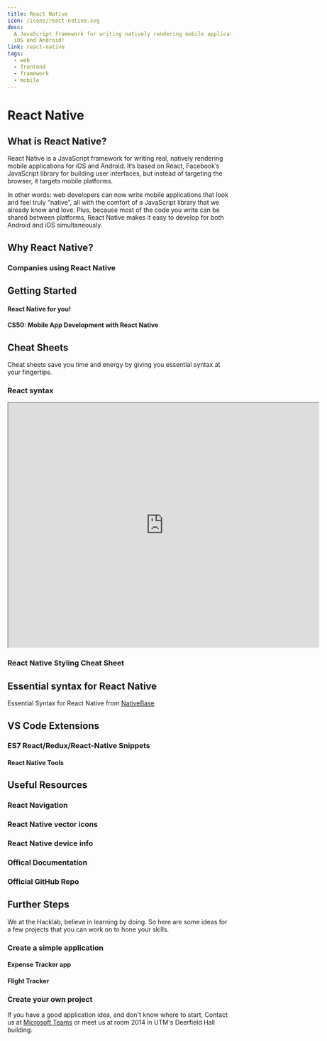 ```yaml
---
title: React Native
icon: /icons/react-native.svg
desc:
  A JavaScript framework for writing natively rendering mobile applications for
  iOS and Android!
link: react-native
tags:
  - web
  - frontend
  - framework
  - mobile
---
```


# React Native

## What is React Native?

React Native is a JavaScript framework for writing real, natively rendering
mobile applications for iOS and Android. It’s based on React, Facebook’s
JavaScript library for building user interfaces, but instead of targeting the
browser, it targets mobile platforms.

In other words: web developers can now write mobile applications that look and
feel truly “native”, all with the comfort of a JavaScript library that we
already know and love. Plus, because most of the code you write can be shared
between platforms, React Native makes it easy to develop for both Android and
iOS simultaneously.

## Why React Native?

<VideoContainer vid-src="https://www.youtube.com/embed/FJ6tXatsq1c"></VideoContainer>

### Companies using React Native

<LogoGrid :logos="['instagram', 'skype', 'facebook', 'discord']"></LogoGrid>

## Getting Started

#### React Native for you!

<grid-1-x-2 desc="In this series of videos, you will be introduced fundamental concepts of React Native." link="https://www.youtube.com/playlist?list=PL4cUxeGkcC9ixPU-QkScoRBVxtPPzVjrQ" img-Src="/resources/react-native/react-native.png" button="Start Learning!"></grid-1-x-2>

#### CS50: Mobile App Development with React Native

<grid-1-x-2 :reversed="true" img-Src="https://www.harvard.edu/sites/default/files/user13/harvard_shield.png" desc="Learn about mobile app development with React Native, offered by Harvard University." link="https://online-learning.harvard.edu/course/cs50s-mobile-app-development-react-native?gclid=CjwKCAjwkun1BRAIEiwA2mJRWdbcLlJoxHpDS1-Pv9ezjxWPqTlQB70tzZtwav8-cMLrBdK6hn-xkhoCw9cQAvD_BwE" button="Start Learning!"></grid-1-x-2>

## Cheat Sheets

Cheat sheets save you time and energy by giving you essential syntax at your
fingertips.

### React syntax

<iframe src="https://ihatetomatoes.net/wp-content/uploads/2017/01/react-cheat-sheet.pdf" width="700" height="550"></iframe>

### React Native Styling Cheat Sheet

<grid-1-x-2 :reversed="true" desc="Check out the styling cheat sheet" link="https://github.com/vhpoet/react-native-styling-cheat-sheet" img-Src="https://camo.githubusercontent.com/4009dd58f523f3933a60531e33cf1366497fc92e/68747470733a2f2f6d656469612e67697068792e636f6d2f6d656469612f42356139626b4c6f75456c4f4d2f67697068792e676966" button="Click here!"></grid-1-x-2>

## Essential syntax for React Native

Essential Syntax for React Native from
[NativeBase](https://docs.nativebase.io/docs/CheatSheet.html)

## VS Code Extensions

### ES7 React/Redux/React-Native Snippets

<grid-1-x-2 desc="Simple extensions for React, Redux and Graphql in JS/TS with ES7 syntax" img-Src="https://dsznajder.gallerycdn.vsassets.io/extensions/dsznajder/es7-react-js-snippets/2.7.1/1585251666137/Microsoft.VisualStudio.Services.Icons.Default" link="https://marketplace.visualstudio.com/items?itemName=dsznajder.es7-react-js-snippets" button="Check it out!"></grid-1-x-2>

#### React Native Tools

<grid-1-x-2 :reversed="true" desc="For debugging and integrated commands in React Native" img-Src="https://github.com/Microsoft/vscode-react-native/raw/master/images/react-features.gif" link="https://marketplace.visualstudio.com/items?itemName=msjsdiag.vscode-react-native" button="Check it out!"></grid-1-x-2>

## Useful Resources

### React Navigation

<grid-1-x-2 desc="This library allows you to add routes and navigation for your React Native apps" link="https://reactnavigation.org/" img-Src="https://reactnavigation.org/img/spiro.svg" button="Chack it out!"></grid-1-x-2>

### React Native vector icons

<grid-1-x-2 :reversed="true" desc="Customizable Icons for React Native with support for NavBar/TabBar/ToolbarAndroid, image source and full styling." link="https://oblador.github.io/react-native-vector-icons/" img-Src="https://cloud.githubusercontent.com/assets/378279/12009887/33f4ae1c-ac8d-11e5-8666-7a87458753ee.png" button="Check it out!"></grid-1-x-2>

### React Native device info

<grid-1-x-2 desc="This library provides the device information for React Native iOS and Android applications" link="https://github.com/react-native-community/react-native-device-info" button="Check it out!" img-Src="https://miro.medium.com/max/3200/1*qXcjSfRj0C0ir2yMsYiRyw.jpeg"></grid-1-x-2>

### Offical Documentation

<grid-1-x-2 :reversed="true" img-Src="https://upload.wikimedia.org/wikipedia/commons/a/a7/React-icon.svg" link="https://reactnative.dev/" button="Read Docs" desc="The official React Native documentation can help you understand important concepts and refer to the API"></grid-1-x-2>

### Official GitHub Repo

<grid-1-x-2 img-Src="/icons/github.svg" link="https://github.com/facebook/react-native" button="Check it out!" desc="The official React Native github repository for you to check out new updates and also contribute to repository in the future."></grid-1-x-2>

## Further Steps

We at the Hacklab, believe in learning by doing. So here are some ideas for a
few projects that you can work on to hone your skills.

### Create a simple application

#### Expense Tracker app

<grid-1-x-2 desc="Create an application to track your expenses. You can connect it to your credit card which can keep track of all your expenses and categorizes it in different categories." img-Src="https://cdn.dribbble.com/users/3765746/screenshots/6913781/expense_tracker__2_.png"></grid-1-x-2>

#### Flight Tracker

<grid-1-x-2 desc="This application will tell you about the status of a file that you put in by consuming various APIs" img-Src="https://siri-cdn.appadvice.com/apptributes/us-east-1%3Af9757185-8fd9-4f9b-b3cf-2b4ad1dd2ab1/1563902905614_flight-xl.jpg"></grid-1-x-2>

### Create your own project

If you have a good application idea, and don't know where to start, Contact us
at [Microsoft Teams](/microsoft-teams/) or meet us at room 2014 in UTM's
Deerfield Hall building.
